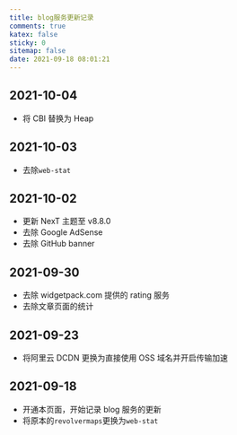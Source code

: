 ```yaml
---
title: blog服务更新记录
comments: true
katex: false
sticky: 0
sitemap: false
date: 2021-09-18 08:01:21
---
```


## 2021-10-04

- 将 CBI 替换为 Heap

## 2021-10-03

- 去除`web-stat`

## 2021-10-02

- 更新 NexT 主题至 v8.8.0
- 去除 Google AdSense
- 去除 GitHub banner

## 2021-09-30

- 去除 widgetpack.com 提供的 rating 服务
- 去除文章页面的统计

## 2021-09-23

- 将阿里云 DCDN 更换为直接使用 OSS 域名并开启传输加速

## 2021-09-18

- 开通本页面，开始记录 blog 服务的更新
- 将原本的`revolvermaps`更换为`web-stat`
